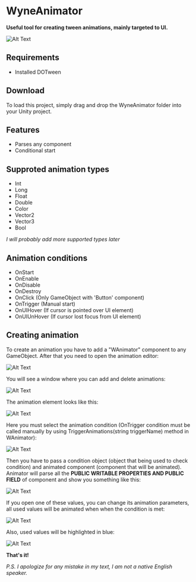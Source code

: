 # WyneAnimator

__Useful tool for creating tween animations, mainly targeted to UI.__

![Alt Text](https://i.imgur.com/GpmZjod.gif)

## Requirements
- Installed DOTween

## Download
To load this project, simply drag and drop the WyneAnimator folder into your Unity project.

## Features
- Parses any component
- Conditional start

## Supproted animation types
- Int
- Long
- Float
- Double
- Color
- Vector2
- Vector3
- Bool

_I  will probably add more supported types later_

## Animation conditions
- OnStart
- OnEnable
- OnDisable
- OnDestroy
- OnClick (Only GameObject with 'Button' component)
- OnTrigger (Manual start)
- OnUIHover (If cursor is pointed over UI element)
- OnUIUnHover (If cursor lost focus from UI element)

## Creating animation

To create an animation you have to add a "WAnimator" component to any GameObject. After that you need to open the animation editor:

![Alt Text](https://i.imgur.com/FUsrGxf.png)

You will see a window where you can add and delete animations:

![Alt Text](https://i.imgur.com/dyupOWk.png)

The animation element looks like this:

![Alt Text](https://i.imgur.com/rx9vRdR.png)

Here you must select the animation condition (OnTrigger condition must be called manually by using TriggerAnimations(string triggerName) method in WAnimator):

![Alt Text](https://i.imgur.com/yn6v2z0.png)

Then you have to pass a condition object (object that being used to check condition) and animated component (component that will be animated). Animator will parse all the __PUBLIC WRITABLE PROPERTIES AND PUBLIC FIELD__ of component and show you something like this:

![Alt Text](https://i.imgur.com/bFqtNlF.png)

If you open one of these values, you can change its animation parameters, all used values will be animated when when the condition is met:

![Alt Text](https://i.imgur.com/iTppvvN.png)

Also, used values will be highlighted in blue:

![Alt Text](https://i.imgur.com/O4FZePJ.png)

__That's it!__

_P.S. I apologize for any mistake in my text, I am not a native English speaker._
